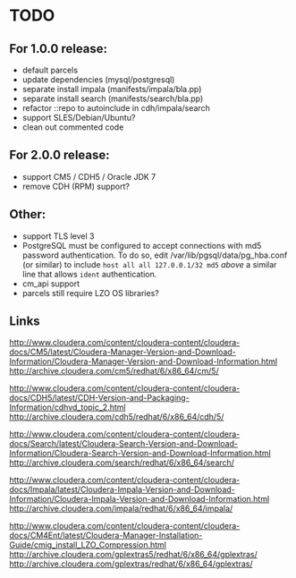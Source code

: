 # TODO
## For 1.0.0 release:

* default parcels
* update dependencies (mysql/postgresql)
* separate install impala (manifests/impala/bla.pp)
* separate install search (manifests/search/bla.pp)
* refactor ::repo to autoinclude in cdh/impala/search
* support SLES/Debian/Ubuntu?
* clean out commented code

## For 2.0.0 release:

* support CM5 / CDH5 / Oracle JDK 7
* remove CDH (RPM) support?

## Other:

* support TLS level 3
* PostgreSQL must be configured to accept connections with md5 password authentication.  To do so, edit /var/lib/pgsql/data/pg_hba.conf (or similar) to include `host all all 127.0.0.1/32 md5` *above* a similar line that allows `ident` authentication.
* cm_api support
* parcels still require LZO OS libraries?

## Links

http://www.cloudera.com/content/cloudera-content/cloudera-docs/CM5/latest/Cloudera-Manager-Version-and-Download-Information/Cloudera-Manager-Version-and-Download-Information.html
http://archive.cloudera.com/cm5/redhat/6/x86_64/cm/5/

http://www.cloudera.com/content/cloudera-content/cloudera-docs/CDH5/latest/CDH-Version-and-Packaging-Information/cdhvd_topic_2.html
http://archive.cloudera.com/cdh5/redhat/6/x86_64/cdh/5/

http://www.cloudera.com/content/cloudera-content/cloudera-docs/Search/latest/Cloudera-Search-Version-and-Download-Information/Cloudera-Search-Version-and-Download-Information.html
http://archive.cloudera.com/search/redhat/6/x86_64/search/

http://www.cloudera.com/content/cloudera-content/cloudera-docs/Impala/latest/Cloudera-Impala-Version-and-Download-Information/Cloudera-Impala-Version-and-Download-Information.html
http://archive.cloudera.com/impala/redhat/6/x86_64/impala/

http://www.cloudera.com/content/cloudera-content/cloudera-docs/CM4Ent/latest/Cloudera-Manager-Installation-Guide/cmig_install_LZO_Compression.html
http://archive.cloudera.com/gplextras5/redhat/6/x86_64/gplextras/
http://archive.cloudera.com/gplextras/redhat/6/x86_64/gplextras/

